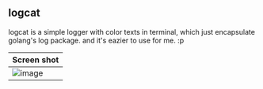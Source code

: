## logcat

logcat is a simple logger with color texts in terminal,
which just encapsulate golang's log package.
and it's eazier to use for me. :p

| Screen shot                                                                                                     |
| --------------------------------------------------------------------------------------------------------------- |
| ![image](https://user-images.githubusercontent.com/94043894/212480766-c73eaa91-6a41-415e-9756-72d4cfe97bf9.png) |
